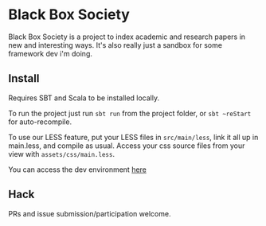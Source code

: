 Black Box Society
=================

Black Box Society is a project to index academic and research papers
in new and interesting ways. It's also really just a sandbox for some
framework dev i'm doing.

Install
-------

Requires SBT and Scala to be installed locally.

To run the project just run `sbt run` from the project folder, or `sbt ~reStart` for auto-recompile.

To use our LESS feature, put your LESS files in `src/main/less`, link it all up in main.less, and compile as usual.
Access your css source files from your view with `assets/css/main.less`.

You can access the dev environment [here](http://localhost:3000)

Hack
----

PRs and issue submission/participation welcome.